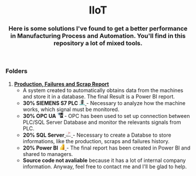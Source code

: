 <h1 align="center">IIoT </h1>
<h3 align="center">Here is some solutions I've found to get a better performance in Manufacturing Process and Automation. You'll find in this repository a lot of mixed tools. </h3>

<br />
<h3 align="left">Folders</h3>


1. <a href="https://github.com/VinicioAM/IIoT/tree/main/Production_and_Scrap-Report" target="_blank" rel="noreferrer"> **Production, Failures and Scrap Report**</a>
    * A system created to automatically obtains data from the machines and store it in a database. The final Result is a Power BI report.
    * **30% SIEMENS S7 PLC** <a href="https://www.siemens.com/global/en.html" target="_blank" rel="noreferrer"> <img src="./imgs/s7plc.png" alt="S7" width="15" height="15"/> </a>  - Necessary to analyze how the machine works, which signal must be monitored.
    * **30% OPC UA** <a href="https://opcfoundation.org/" target="_blank" rel="noreferrer"> <img src="./imgs/opcua.png" alt="Node-Red" width="15" height="15"/></a>  - OPC has been used to set up connection between PLC/SQL Server Database and monitor the relevants signals from PLC. 
    * **20% SQL Server**<a href="https://www.microsoft.com/en-us/sql-server/sql-server-downloads" target="_blank" rel="noreferrer"> <img src="./imgs/sqlserver.png" alt="SQL Server" width="15" height="15"/> </a> - Necessary to create a Databse to store informations, like the production, scraps and failures history.
    * **20% Power BI** <a href="https://powerbi.microsoft.com/en-us/" target="_blank" rel="noreferrer"> <img src="./imgs/powerbi.svg" alt="NodeJS" width="15" height="15"/> </a> - The final report has been created in Power BI and shared to managers.
    * **Source code not avaliable** because it has a lot of internal company information. Anyway, feel free to contact me and I'll be glad to help.
<br />